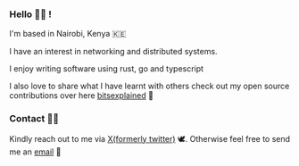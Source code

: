 ### Hello 👋🏾 !

I'm based in Nairobi, Kenya 🇰🇪

I have an interest in networking and distributed systems.

I enjoy writing software using rust, go and typescript

I also love to share what I have learnt with others check out my open source contributions over here [bitsexplained] 🌱



### Contact 🤙🏾

Kindly reach out to me via [X(formerly twitter)] 🕊️. Otherwise feel free to send
me an [email] 📮

[email]: mailto:ndirangu@bitsexplained.com
[X(formerly twitter)]: https://twitter.com/MuatheNdirangu
[bitsexplained]: https://github.com/bitsexplained
